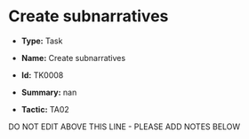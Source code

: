 # Create subnarratives

* **Type:** Task

* **Name:** Create subnarratives

* **Id:** TK0008

* **Summary:** nan

* **Tactic:** TA02

DO NOT EDIT ABOVE THIS LINE - PLEASE ADD NOTES BELOW